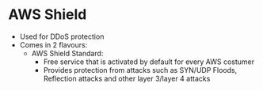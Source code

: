 # AWS Shield

- Used for DDoS protection
- Comes in 2 flavours:
    - AWS Shield Standard:
        - Free service that is activated by default for every AWS costumer
        - Provides protection from attacks such as SYN/UDP Floods, Reflection attacks and other layer 3/layer 4 attacks